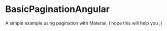 # BasicPaginationAngular

A simple example using pagination with Material, I hope this will help you ;) 
